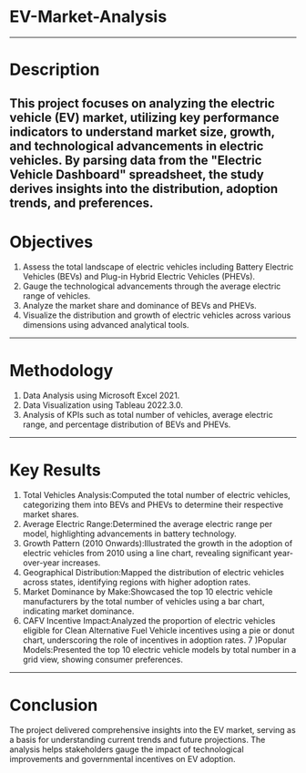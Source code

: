 # EV-Market-Analysis
----------
# Description
This project focuses on analyzing the electric vehicle (EV) market, utilizing key performance indicators to understand market size, growth, and technological advancements in electric vehicles. By parsing data from the "Electric Vehicle Dashboard" spreadsheet, the study derives insights into the distribution, adoption trends, and preferences.
---------
# Objectives
1) Assess the total landscape of electric vehicles including Battery Electric Vehicles (BEVs) and Plug-in Hybrid Electric Vehicles (PHEVs).
2) Gauge the technological advancements through the average electric range of vehicles.
3) Analyze the market share and dominance of BEVs and PHEVs.
4) Visualize the distribution and growth of electric vehicles across various dimensions using advanced analytical tools.
-------
# Methodology
1) Data Analysis using Microsoft Excel 2021.
2) Data Visualization using Tableau 2022.3.0.
3) Analysis of KPIs such as total number of vehicles, average electric range, and percentage distribution of BEVs and PHEVs.
-------
# Key Results
1) Total Vehicles Analysis:Computed the total number of electric vehicles, categorizing them into BEVs and PHEVs to determine their respective market shares.
2) Average Electric Range:Determined the average electric range per model, highlighting advancements in battery technology.
3) Growth Pattern (2010 Onwards):Illustrated the growth in the adoption of electric vehicles from 2010 using a line chart, revealing significant year-over-year increases.
4) Geographical Distribution:Mapped the distribution of electric vehicles across states, identifying regions with higher adoption rates.
5) Market Dominance by Make:Showcased the top 10 electric vehicle manufacturers by the total number of vehicles using a bar chart, indicating market dominance.
6) CAFV Incentive Impact:Analyzed the proportion of electric vehicles eligible for Clean Alternative Fuel Vehicle incentives using a pie or donut chart, underscoring the role of incentives in adoption rates.
7 )Popular Models:Presented the top 10 electric vehicle models by total number in a grid view, showing consumer preferences.
--------
# Conclusion
The project delivered comprehensive insights into the EV market, serving as a basis for understanding current trends and future projections. The analysis helps stakeholders gauge the impact of technological improvements and governmental incentives on EV adoption.
